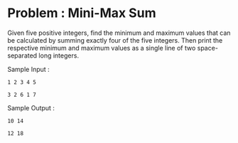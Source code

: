 # Problem : Mini-Max Sum

Given five positive integers, find the minimum and maximum values that can be calculated by summing exactly four of the five integers. Then print the respective minimum and maximum values as a single line of two space-separated long integers.

Sample Input :

    1 2 3 4 5

    3 2 6 1 7

Sample Output :

    10 14

    12 18